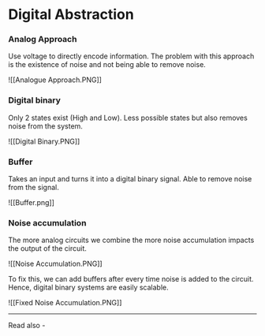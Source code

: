 # Digital Abstraction

### Analog Approach
Use voltage to directly encode information. The problem with this approach is the existence of noise and not being able to remove noise.

![[Analogue Approach.PNG]]

### Digital binary
Only 2 states exist (High and Low). Less possible states but also removes noise from the system.

![[Digital Binary.PNG]]

### Buffer
Takes an input and turns it into a digital binary signal. Able to remove noise from the signal.

![[Buffer.png]]

### Noise accumulation

The more analog circuits we combine the more noise accumulation impacts the output of the circuit. 

![[Noise Accumulation.PNG]]

To fix this, we can add buffers after every time noise is added to the circuit. Hence, digital binary systems are easily scalable.

![[Fixed Noise Accumulation.PNG]]

---
Read also - 